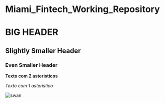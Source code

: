 # Miami_Fintech_Working_Repository

# BIG HEADER
## Slightly Smaller Header
### Even Smaller Header

**Texto com 2 asteristicos**

*Texto com 1 asteristico*

![swan](https://media.istockphoto.com/photos/swan-in-autumn-park-picture-id1313410061?b=1&k=20&m=1313410061&s=170667a&w=0&h=ZL7xJCeYh23--Q-IEhyPkYY5TWktppUgpv71OQBaVUM=) 

